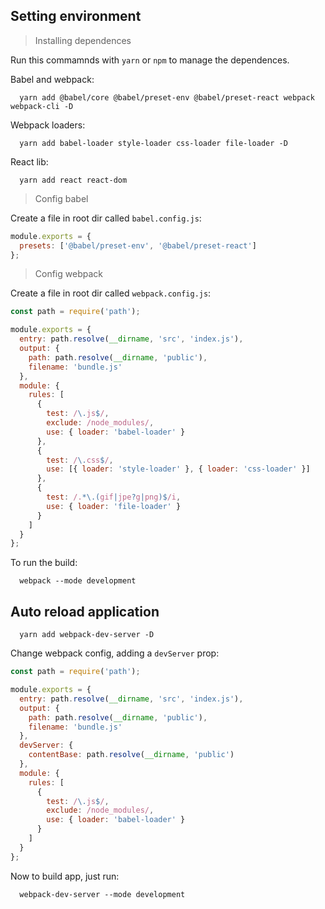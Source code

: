## Setting environment

> Installing dependences

Run this commamnds with `yarn` or `npm` to manage the dependences.

Babel and webpack:

```
  yarn add @babel/core @babel/preset-env @babel/preset-react webpack webpack-cli -D
```

Webpack loaders:

```
  yarn add babel-loader style-loader css-loader file-loader -D
```

React lib:

```
  yarn add react react-dom
```

> Config babel

Create a file in root dir called `babel.config.js`:

```javascript
module.exports = {
  presets: ['@babel/preset-env', '@babel/preset-react']
};
```

> Config webpack

Create a file in root dir called `webpack.config.js`:

```javascript
const path = require('path');

module.exports = {
  entry: path.resolve(__dirname, 'src', 'index.js'),
  output: {
    path: path.resolve(__dirname, 'public'),
    filename: 'bundle.js'
  },
  module: {
    rules: [
      {
        test: /\.js$/,
        exclude: /node_modules/,
        use: { loader: 'babel-loader' }
      },
      {
        test: /\.css$/,
        use: [{ loader: 'style-loader' }, { loader: 'css-loader' }]
      },
      {
        test: /.*\.(gif|jpe?g|png)$/i,
        use: { loader: 'file-loader' }
      }
    ]
  }
};
```

To run the build:

```
  webpack --mode development
```

## Auto reload application

```
  yarn add webpack-dev-server -D
```

Change webpack config, adding a `devServer` prop:

```javascript
const path = require('path');

module.exports = {
  entry: path.resolve(__dirname, 'src', 'index.js'),
  output: {
    path: path.resolve(__dirname, 'public'),
    filename: 'bundle.js'
  },
  devServer: {
    contentBase: path.resolve(__dirname, 'public')
  },
  module: {
    rules: [
      {
        test: /\.js$/,
        exclude: /node_modules/,
        use: { loader: 'babel-loader' }
      }
    ]
  }
};
```

Now to build app, just run:

```
  webpack-dev-server --mode development
```
